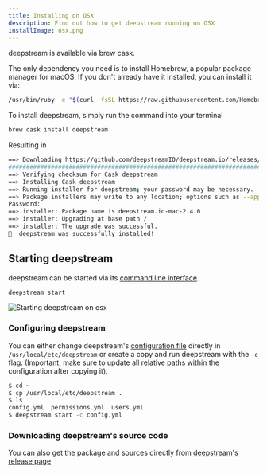 ```yaml
---
title: Installing on OSX
description: Find out how to get deepstream running on OSX
installImage: osx.png
---
```


deepstream is available via brew cask.

The only dependency you need is to install Homebrew, a popular package manager for macOS. If you don't already have it installed, you can install it via:

```bash
/usr/bin/ruby -e "$(curl -fsSL https://raw.githubusercontent.com/Homebrew/install/master/install)"
```

To install deepstream, simply run the command into your terminal

```bash
brew cask install deepstream
```

Resulting in

```bash
==> Downloading https://github.com/deepstreamIO/deepstream.io/releases/download/v2.4.0/deepstream.io-mac-2.4.0.pkg
######################################################################## 100.0%
==> Verifying checksum for Cask deepstream
==> Installing Cask deepstream
==> Running installer for deepstream; your password may be necessary.
==> Package installers may write to any location; options such as --appdir are ignored.
Password:
==> installer: Package name is deepstream.io-mac-2.4.0
==> installer: Upgrading at base path /
==> installer: The upgrade was successful.
🍺  deepstream was successfully installed!
```

## Starting deepstream
deepstream can be started via its [command line interface](/docs/server/command-line-interface/).

```bash
deepstream start
```

![Starting deepstream on osx](./brew-start.png)

### Configuring deepstream
You can either change deepstream's [configuration file](../../docs/server/configuration/) directly in `/usr/local/etc/deepstream` or create a copy and run deepstream with the `-c` flag. (Important, make sure to update all relative paths within the configuration after copying it).

```bash
$ cd ~
$ cp /usr/local/etc/deepstream .
$ ls
config.yml  permissions.yml  users.yml
$ deepstream start -c config.yml
```

### Downloading deepstream's source code
You can also get the package and sources directly from [deepstream's release page](https://github.com/deepstreamIO/deepstream.io/releases)
